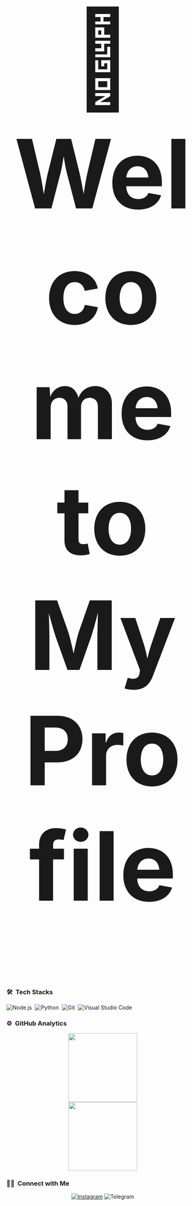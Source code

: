 
<h1 align="center" style="font-size:250px">👋 Welcome to My Profile</h1>



### 🛠 &nbsp;Tech Stacks

![Node.js](https://img.shields.io/badge/-Node.js-151515?style=flat&logo=node.js)&nbsp;
![Python](https://img.shields.io/badge/-Python-151515?style=flat&logo=bun.js)&nbsp;
![Git](https://img.shields.io/badge/-Git-151515?style=flat&logo=git)&nbsp;
![Visual Studio Code](https://img.shields.io/badge/-Visual%20Studio%20Code-151515?style=flat&logo=visual-studio-code&logoColor=007ACC)

### ⚙️ &nbsp;GitHub Analytics

<p align="center" class="d-flex justify-content-center align-items-center">
  <a href="https://github.com/rplvrtha">
  <img height="180em" src="https://github-readme-stats-eight-theta.vercel.app/api?username=rplvrtha&show_icons=true&theme=dark&include_all_commits=true&count_private=true"/>
    <br>
  <img height="180em" src="https://github-readme-stats-eight-theta.vercel.app/api/top-langs/?username=rplvrtha&layout=compact&langs_count=10&theme=dark"/>
  </a>
</p>

### 🤝🏻 &nbsp;Connect with Me

<p align="center">
<a href="https://www.instagram.com/rplvrth_">
<img alt="Instagram" title="follow me <3" src="https://img.shields.io/badge/-rplvrth_-E4405F?style=flat&logo=Instagram&logoColor=white"/></a>
<img alt="Telegram" src="https://img.shields.io/badge/-Lvrtha-0891FF?style=flat&logo=Telegram&logoColor=white"/></a>
